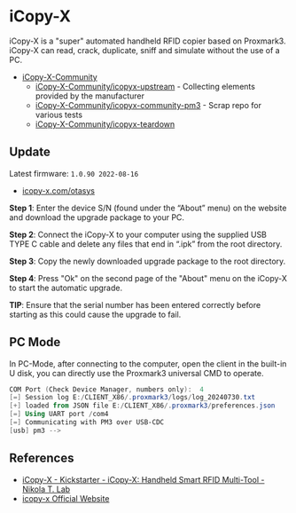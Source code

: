 # iCopy-X

iCopy-X is a "super" automated handheld RFID copier based on Proxmark3. iCopy-X can read, crack, duplicate, sniff and simulate without the use of a PC.

* [iCopy-X-Community](https://github.com/iCopy-X-Community)
    * [iCopy-X-Community/icopyx-upstream](https://github.com/iCopy-X-Community/icopyx-upstream) - Collecting elements provided by the manufacturer
    * [iCopy-X-Community/icopyx-community-pm3](https://github.com/iCopy-X-Community/icopyx-community-pm3) - Scrap repo for various tests
    * [iCopy-X-Community/icopyx-teardown](https://github.com/iCopy-X-Community/icopyx-teardown)


## Update

Latest firmware: `1.0.90 2022-08-16`

* [icopy-x.com/otasys](https://icopy-x.com/otasys/index.php)


**Step 1**: Enter the device S/N (found under the “About” menu) on the website and download the upgrade package to your PC.

**Step 2**: Connect the iCopy-X to your computer using the supplied USB TYPE C cable and delete any files that end in “.ipk” from the root directory.

**Step 3**: Copy the newly downloaded upgrade package to the root directory.

**Step 4**: Press "Ok" on the second page of the "About" menu on the iCopy-X to start the automatic upgrade.

**TIP**: Ensure that the serial number has been entered correctly before starting as this could cause the upgrade to fail.


## PC Mode

In PC-Mode, after connecting to the computer, open the client in the built-in U disk, you can directly use the Proxmark3 universal CMD to operate.

```ps1
COM Port (Check Device Manager, numbers only):  4
[=] Session log E:/CLIENT_X86/.proxmark3/logs/log_20240730.txt
[+] loaded from JSON file E:/CLIENT_X86/.proxmark3/preferences.json
[=] Using UART port /com4
[=] Communicating with PM3 over USB-CDC
[usb] pm3 -->
```


## References

* [iCopy-X - Kickstarter - iCopy-X: Handheld Smart RFID Multi-Tool - Nikola T. Lab](https://www.kickstarter.com/projects/nikola-lab/icopy-x-0)
* [icopy-x Official Website](https://icopy-x.com/)